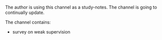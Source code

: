 The author is using this channel as a study-notes. The channel is going to continually update.

The channel contains:
- survey on weak supervision 